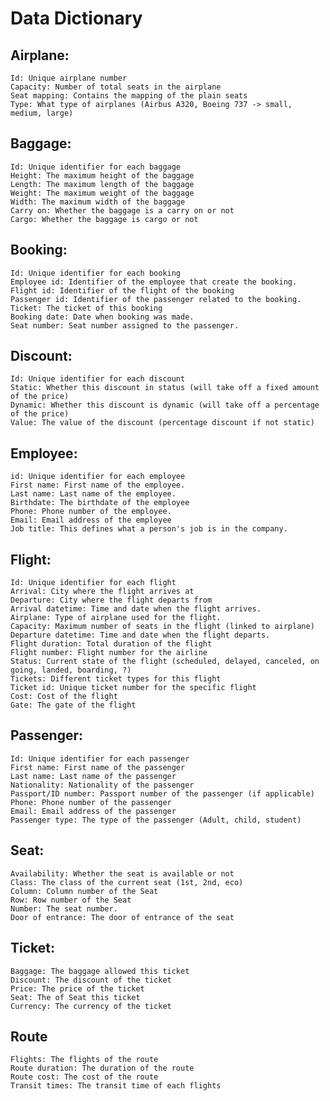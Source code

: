 # Data Dictionary

## Airplane:

    Id: Unique airplane number
	Capacity: Number of total seats in the airplane
	Seat mapping: Contains the mapping of the plain seats
    Type: What type of airplanes (Airbus A320, Boeing 737 -> small, medium, large)

## Baggage:

	Id: Unique identifier for each baggage
	Height: The maximum height of the baggage
	Length: The maximum length of the baggage
    Weight: The maximum weight of the baggage
    Width: The maximum width of the baggage
	Carry on: Whether the baggage is a carry on or not
	Cargo: Whether the baggage is cargo or not 

## Booking:

    Id: Unique identifier for each booking
	Employee id: Identifier of the employee that create the booking.
    Flight id: Identifier of the flight of the booking
	Passenger id: Identifier of the passenger related to the booking.
	Ticket: The ticket of this booking
	Booking date: Date when booking was made.
	Seat number: Seat number assigned to the passenger.

## Discount:

	Id: Unique identifier for each discount
	Static: Whether this discount in status (will take off a fixed amount of the price)
	Dynamic: Whether this discount is dynamic (will take off a percentage of the price)
	Value: The value of the discount (percentage discount if not static)

## Employee:

    id: Unique identifier for each employee
	First name: First name of the employee.
	Last name: Last name of the employee.
	Birthdate: The birthdate of the employee
	Phone: Phone number of the employee.
	Email: Email address of the employee
    Job title: This defines what a person's job is in the company.


## Flight:

    Id: Unique identifier for each flight
	Arrival: City where the flight arrives at
	Departure: City where the flight departs from
    Arrival datetime: Time and date when the flight arrives.
    Airplane: Type of airplane used for the flight.
    Capacity: Maximum number of seats in the flight (linked to airplane)
	Departure datetime: Time and date when the flight departs.
	Flight duration: Total duration of the flight
    Flight number: Flight number for the airline
    Status: Current state of the flight (scheduled, delayed, canceled, on going, landed, boarding, ?)
	Tickets: Different ticket types for this flight 
	Ticket id: Unique ticket number for the specific flight
	Cost: Cost of the flight
	Gate: The gate of the flight


## Passenger:

    Id: Unique identifier for each passenger
	First name: First name of the passenger
	Last name: Last name of the passenger
	Nationality: Nationality of the passenger
	Passport/ID number: Passport number of the passenger (if applicable)
	Phone: Phone number of the passenger
	Email: Email address of the passenger
    Passenger type: The type of the passenger (Adult, child, student)

## Seat:

	Availability: Whether the seat is available or not
    Class: The class of the current seat (1st, 2nd, eco)
    Column: Column number of the Seat
	Row: Row number of the Seat
	Number: The seat number.
	Door of entrance: The door of entrance of the seat

## Ticket:

	Baggage: The baggage allowed this ticket
	Discount: The discount of the ticket
    Price: The price of the ticket
    Seat: The of Seat this ticket
	Currency: The currency of the ticket

## Route

	Flights: The flights of the route
	Route duration: The duration of the route
	Route cost: The cost of the route
	Transit times: The transit time of each flights
